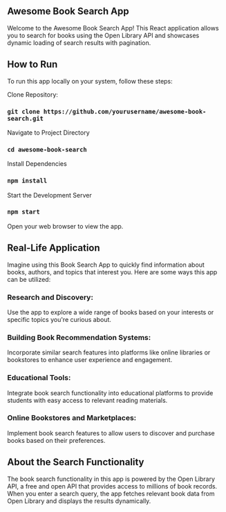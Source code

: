 ## Awesome Book Search App

Welcome to the Awesome Book Search App! This React application allows you to search for books using the Open Library API and showcases dynamic loading of search results with pagination. 

## How to Run

To run this app locally on your system, follow these steps: 

Clone Repository:
### `git clone https://github.com/yourusername/awesome-book-search.git` 

Navigate to Project Directory
### `cd awesome-book-search`

Install Dependencies
### `npm install`

Start the Development Server
### `npm start`

Open your web browser to view the app.

## Real-Life Application

Imagine using this Book Search App to quickly find information about books, authors, and topics that interest you. Here are some ways this app can be utilized:

### Research and Discovery:
Use the app to explore a wide range of books based on your interests or specific topics you're curious about.

### Building Book Recommendation Systems:
Incorporate similar search features into platforms like online libraries or bookstores to enhance user experience and engagement.

### Educational Tools:
Integrate book search functionality into educational platforms to provide students with easy access to relevant reading materials.

### Online Bookstores and Marketplaces:
Implement book search features to allow users to discover and purchase books based on their preferences. 

## About the Search Functionality

The book search functionality in this app is powered by the Open Library API, a free and open API that provides access to millions of book records. When you enter a search query, the app fetches relevant book data from Open Library and displays the results dynamically.
